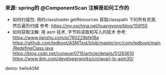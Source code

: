 ### 来源: spring的 @ComponentScan 注解是如何工作的
- 如何扫描包: 用的classloader.getResources 获取classpath 下的所有资源, 然后遍历扫描  参考: https://my.oschina.net/huangyong/blog/159155
- 如何获取注解: 用 asm 技术, 字节码读取和写入的技术
参考: https://www.jianshu.com/p/760229bfe18a  
https://github.com/ledboot/ASMTest/blob/master/src/com/ledboot/main/RedefineClass.java
https://blog.csdn.net/conquer0715/article/details/51283610  
https://www.ibm.com/developerworks/cn/java/j-lo-asm30/

demo: helloASM
